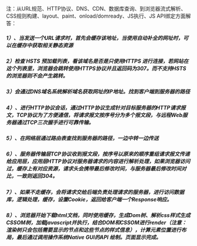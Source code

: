 
注：从URL规范、HTTP协议、DNS、CDN、数据库查询、到浏览器流式解析、CSS规则构建、layout、paint、onload/domready、JS执行、JS API绑定方面解答：  

##### 1）、当发送一个URL请求时，首先会缓存该地址，当使用自动补全的网址时，可以在缓存中获取相关静态资源
##### 2）检查 HSTS 预加载列表，看该域名是否是只使用HTTPS 进行连接，若网站在这个列表里，浏览器会跳转使用HTTPS协议并且返回码为307。而不支持HSTS 的浏览器则不会产生跳转。
##### 3）会通过DNS域名系统解析域名获取网址的IP地址。找到客户端到服务器的路径
##### 4）、进行HTTP协议会话，通过HTTP协议生成针对目标服务器的HTTP请求报文，TCP协议为了方便通信，将请求报文按序号分为多个报文段，与远程Web服务器通过TCP三次握手进行可靠传输。
##### 5）、在网络层通过路由表查找到服务器的路径，一边中转一边传送
##### 6）、服务器传输层TCP协议收到报文段，按序号以原来的顺序重组请求报文传递给应用层，应用层HTTP协议对服务器请求的内容进行解析处理，如果浏览器访问过，缓存上有对应资源，请求头会携带最后修改时间，与服务器最后修改时间对比，一致则返回304。
##### 7）、如果不走缓存，会将请求交给后端负责处理请求的服务器，进行访问数据库，逻辑处理，缓存，设置Cookie，返回给客户端一个Response响应。
##### 8）、浏览器开始下载html文档，同时使用缓存，生成Dom树、解析css样式生成CSSOM树，加载javascript并执行，结合DOM和CSSOM进行render（注意：渲染树只会包括需要显示的节点和这些节点的样式信息），计算元素位置进行布局，最后通过调用操作系统Native GUI的API 绘制。页面显示完成。
